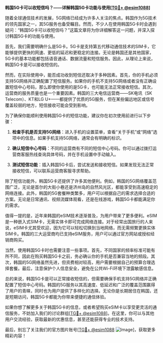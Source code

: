 **韩国5G卡可以收短信吗？——详解韩国5G卡功能与使用[[TG💪+ @esim1088](https://t.me/s/esim1088)]**

随着全球通信技术的发展，5G网络已经成为许多人关注的焦点。韩国作为5G技术的领先国家之一，其5G服务也备受瞩目。然而，不少人在使用韩国5G卡时会遇到疑问：“韩国5G卡可以收短信吗？”这篇文章将为你详细解答这一问题，并深入探讨韩国5G卡的功能与使用。

首先，我们需要明确什么是5G卡。5G卡是支持第五代移动通信技术的SIM卡，它能够提供更快的网速、更低的延迟和更稳定的连接。无论是韩国还是其他国家，5G卡的基本功能都包括语音通话、数据流量和短信服务。因此，从理论上来说，韩国5G卡是可以接收短信的。

然而，在实际使用中，能否成功收到短信还取决于多种因素。首先，你的手机必须支持5G网络并正确配置了短信服务。如果你的手机不支持5G网络或者没有正确设置短信中心号码，那么即使你使用的是5G卡，也可能无法正常接收短信。其次，运营商的服务质量也是一个重要因素。韩国的三大电信运营商——SK电讯（SK Telecom）、KT和LG U+——都提供了优质的5G服务，但在某些偏远地区或信号覆盖较弱的地方，短信接收可能会受到影响。

为了确保你能顺利使用韩国5G卡的短信功能，建议你在初次使用前进行以下步骤：

1. **检查手机是否支持5G网络**：进入手机的设置菜单，查看“关于手机”或“网络”选项中的信息。如果手机支持5G网络，通常会有明确的标识。

2. **确认短信中心号码**：不同的运营商有不同的短信中心号码。你可以通过拨打运营商客服热线查询具体号码，并在手机设置中手动输入。

3. **测试短信功能**：插入韩国5G卡后，尝试发送和接收短信。如果发现无法正常接收短信，可以联系运营商客服寻求帮助。

除了短信功能外，韩国5G卡还提供了许多其他便利。例如，韩国的5G网络覆盖范围广泛，无论是首尔的大街小巷还是济州岛的自然风光区，都能享受到高速稳定的网络连接。此外，韩国的5G套餐种类繁多，用户可以根据自己的需求选择合适的方案。无论是日常通讯、视频流媒体观看，还是在线游戏，韩国5G卡都能满足你的需求。

值得一提的是，近年来韩国的eSIM技术逐渐普及，为用户带来了更多便利。eSIM是一种嵌入式SIM卡，无需实体卡即可完成网络连接。对于经常出国旅行的人来说，eSIM卡尤其受欢迎，因为它可以轻松切换到当地网络，而无需频繁更换实体SIM卡。韩国的三大运营商均已支持eSIM服务，用户可以通过官方网站或授权经销商购买。

当然，使用韩国5G卡时也需要注意一些事项。首先，不同国家的频率标准可能有所不同，因此在购买韩国5G卡之前，务必确认你的手机是否兼容当地的频段。其次，韩国的5G网络虽然先进，但资费相对较高，用户需要根据自己的预算合理选择套餐。最后，注意保护个人信息安全，避免在公共Wi-Fi环境下泄露敏感信息。

总的来说，韩国5G卡是可以正常接收短信的，但需要确保手机支持5G网络并正确配置了短信中心号码。韩国的5G服务以其高速度、低延迟和广泛的覆盖范围赢得了用户的青睐，同时也为用户提供了多样化的选择。无论你是长期居住在韩国，还是短期访问，韩国5G卡都能为你带来便捷的通信体验。

如果你想了解更多关于韩国5G卡的信息，或者希望购买eSIM卡以享受更灵活的通信服务，不妨加入我们的讨论群组[[TG💪+ @esim1088](https://t.me/s/esim1088)]。在这里，你可以与其他用户交流经验，获取最新的优惠信息，甚至还能获得专业的技术支持。

最后，别忘了关注我们的官方图片账号[[TG💪+ @esim1088](https://t.me/s/esim1088) ![Image](https://i.postimg.cc/4NQfJmqS/Snipaste-2025-05-13-00-14-12.png)]，获取更多精彩内容！
